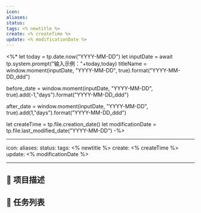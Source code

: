 ```yaml
---
icon:
aliases:
status:
tags: <% newtitle %>
create: <% createTime %>
update: <% modificationDate %>
---
```


<%*
let today = tp.date.now("YYYY-MM-DD")
let inputDate = await tp.system.prompt("输入示例："+today,today)
titleName = window.moment(inputDate, "YYYY-MM-DD", true).format("YYYY-MM-DD_ddd")

before_date = window.moment(inputDate, "YYYY-MM-DD", true).add(-1,"days").format("YYYY-MM-DD_ddd")

after_date = window.moment(inputDate, "YYYY-MM-DD", true).add(1,"days").format("YYYY-MM-DD_ddd")

let createTime = tp.file.creation_date()
let modificationDate = tp.file.last_modified_date("YYYY-MM-DD")
-%>

---
icon: 
aliases: 
status: 
tags:  <% newtitle %>
create: <% createTime %>
update: <% modificationDate %>

---

## 📄 项目描述



## 📅 任务列表





